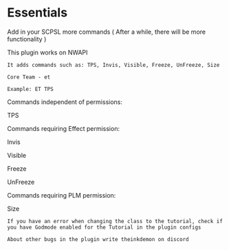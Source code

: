 # Essentials
Add in your SCPSL more commands ( After a while, there will be more functionality )

This plugin works on NWAPI

`It adds commands such as: TPS, Invis, Visible, Freeze, UnFreeze, Size`

`Core Team - et`

`Example: ET TPS`

Commands independent of permissions:

TPS

Commands requiring Effect permission:

Invis

Visible

Freeze

UnFreeze

Commands requiring PLM permission:

Size

`If you have an error when changing the class to the tutorial, check if you have Godmode enabled for the Tutorial in the plugin configs`

`About other bugs in the plugin write theinkdemon on discord`
